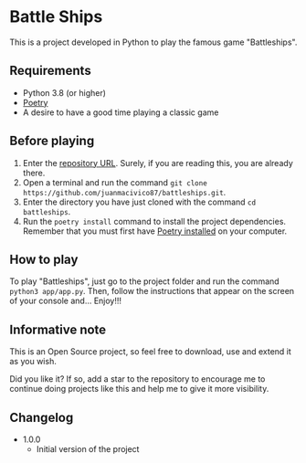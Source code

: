 # Battle Ships

This is a project developed in Python to play the famous game "Battleships".

## Requirements

- Python 3.8 (or higher)
- [Poetry](https://python-poetry.org/)
- A desire to have a good time playing a classic game

## Before playing

1. Enter the [repository URL](https://github.com/juanmacivico87/battleships). Surely, if you are reading this, you are already there.
2. Open a terminal and run the command ```git clone https://github.com/juanmacivico87/battleships.git```.
3. Enter the directory you have just cloned with the command ```cd battleships```.
4. Run the ```poetry install``` command to install the project dependencies. Remember that you must first have [Poetry installed](https://python-poetry.org/docs/#installation) on your computer.

## How to play

To play "Battleships", just go to the project folder and run the command ```python3 app/app.py```. Then, follow the instructions that appear on the screen of your console and... Enjoy!!!

## Informative note

This is an Open Source project, so feel free to download, use and extend it as you wish.

Did you like it? If so, add a star to the repository to encourage me to continue doing projects like this and help me to give it more visibility.

## Changelog

- 1.0.0
    - Initial version of the project